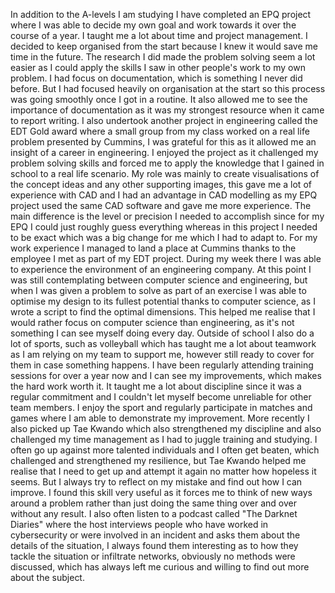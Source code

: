 In addition to the A-levels I am studying I have completed an EPQ project where I was able to decide my own goal and work towards it over the course of a year. I taught me a lot about time and project management. I decided to keep organised from the start because I knew it would save me time in the future. The research I did made the problem solving seem a lot easier as I could apply the skills I saw in other people's work to my own problem. I had focus on documentation, which is something I never did before. But I had focused heavily on organisation at the start so this process was going smoothly once I got in a routine. It also allowed me to see the importance of documentation as it was my strongest resource when it came to report writing.
I also undertook another project in engineering called the EDT Gold award where a small group from my class worked on a real life problem presented by Cummins, I was grateful for this as it allowed me an insight of a career in engineering. I enjoyed the project as it challenged my problem solving skills and forced me to apply the knowledge that I gained in school to a real life scenario. My role was mainly to create visualisations of the concept ideas and any other supporting images, this gave me a lot of experience with CAD and I had an advantage in CAD modelling as my EPQ project used the same CAD software and gave me more experience. The main difference is the level or precision I needed to accomplish since for my EPQ I could just roughly guess everything whereas in this project I needed to be exact which was a big change for me which I had to adapt to.
For my work experience I managed to land a place at Cummins thanks to the employee I met as part of my EDT project. During my week there I was able to experience the environment of an engineering company. At this point I was still contemplating between computer science and engineering, but when I was given a problem to solve as part of an exercise I was able to optimise my design to its fullest potential thanks to computer science, as I wrote a script to find the optimal dimensions. This helped me realise that I would rather focus on computer science than engineering, as it's not something I can see myself doing every day.
Outside of school I also do a lot of sports, such as volleyball which has taught me a lot about teamwork as I am relying on my team to support me, however still ready to cover for them in case something happens. I have been regularly attending training sessions for over a year now and I can see my improvements, which makes the hard work worth it. It taught me a lot about discipline since it was a regular commitment and I couldn't let myself become unreliable for other team members. I enjoy the sport and regularly participate in matches and games where I am able to demonstrate my improvement.
More recently I also picked up Tae Kwando which also strengthened my discipline and also challenged my time management as I had to juggle training and studying. I often go up against more talented individuals and I often get beaten, which challenged and strengthened my resilience, but Tae Kwando helped me realise that I need to get up and attempt it again no matter how hopeless it seems. But I always try to reflect on my mistake and find out how I can improve. I found this skill very useful as it forces me to think of new ways around a problem rather than just doing the same thing over and over without any result.
I also often listen to a podcast called "The Darknet Diaries" where the host interviews people who have worked in cybersecurity or were involved in an incident and asks them about the details of the situation, I always found them interesting as to how they tackle the situation or infiltrate networks, obviously no methods were discussed, which has always left me curious and willing to find out more about the subject.